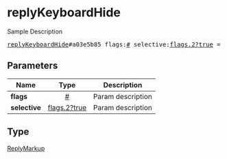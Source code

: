 # replyKeyboardHide

Sample Description

<pre>
<a href="../constructor/replyKeyboardHide.md">replyKeyboardHide</a>#a03e5b85 flags:<a href="../type/#.md">#</a> selective:<a href="../type/flags.2?true.md">flags.2?true</a> = <a href="../type/ReplyMarkup.md">ReplyMarkup</a>;
</pre>

## Parameters

| Name | Type | Description |
|------|:----:|-------------|
| **flags** | [#](../type/#.md) | Param description |
| **selective** | [flags.2?true](../type/flags.2?true.md) | Param description |

## Type

[ReplyMarkup](../type/ReplyMarkup.md)
